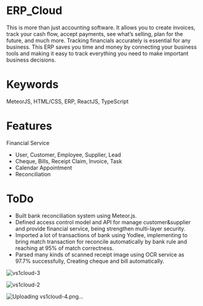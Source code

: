 # ERP_Cloud

This is more than just accounting software. It allows you to create invoices, track your cash flow, accept payments, see what’s selling, plan for the future, and much more. Tracking financials accurately is essential for any business. This ERP saves you time and money by connecting your business tools and making it easy to track everything you need to make important business decisions.
 
# Keywords

MeteorJS, HTML/CSS, ERP, ReactJS, TypeScript

# Features

Financial Service
- User, Customer, Employee, Supplier, Lead
- Cheque, Bills, Receipt Claim, Invoice, Task
- Calendar Appointment
- Reconciliation

# ToDo

- Built bank reconciliation system using Meteor.js.
- Defined access control model and API for manage customer&supplier and provide financial service, being strengthen multi-layer security.
- Imported a lot of transactions of bank using Yodlee, implementing to bring match transaction for reconcile automatically by bank rule and reaching at 95% of match correctness.
- Parsed many kinds of scanned receipt image using OCR service as 97.7% successfully, Creating cheque and bill automatically.


![vs1cloud-3](https://user-images.githubusercontent.com/118581887/204189054-c4823509-9c6a-4c65-964b-e319932e463d.png)

![vs1cloud-2](https://user-images.githubusercontent.com/118581887/204189115-c52aca7c-2ebc-4854-a931-a5f55722fcd8.png)

![Uploading vs1cloud-4.png…]()

